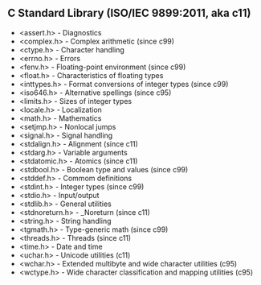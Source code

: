 ## C Standard Library (ISO/IEC 9899:2011, aka c11)

* <assert.h>        - Diagnostics
* <complex.h>       - Complex arithmetic (since c99)
* <ctype.h>         - Character handling
* <errno.h>         - Errors
* <fenv.h>          - Floating-point environment (since c99)
* <float.h>         - Characteristics of floating types
* <inttypes.h>      - Format conversions of integer types (since c99)
* <iso646.h>        - Alternative spellings (since c95)
* <limits.h>        - Sizes of integer types
* <locale.h>        - Localization
* <math.h>          - Mathematics
* <setjmp.h>        - Nonlocal jumps
* <signal.h>        - Signal handling
* <stdalign.h>      - Alignment (since c11)
* <stdarg.h>        - Variable arguments
* <stdatomic.h>     - Atomics (since c11)
* <stdbool.h>       - Boolean type and values (since c99)
* <stddef.h>        - Commom definitions
* <stdint.h>        - Integer types (since c99)
* <stdio.h>         - Input/output
* <stdlib.h>        - General utilities
* <stdnoreturn.h>   - _Noreturn (since c11)
* <string.h>        - String handling
* <tgmath.h>        - Type-generic math (since c99)
* <threads.h>       - Threads (since c11)
* <time.h>          - Date and time
* <uchar.h>         - Unicode utilities (c11)
* <wchar.h>         - Extended multibyte and wide character utilities (c95)
* <wctype.h>        - Wide character classification and mapping utilities (c95)
